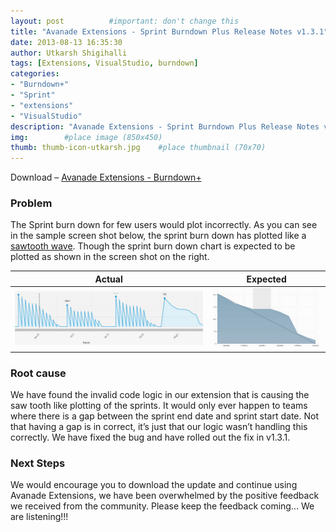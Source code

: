 ```yaml
---
layout: post          #important: don't change this
title: "Avanade Extensions - Sprint Burndown Plus Release Notes v1.3.1"
date: 2013-08-13 16:35:30
author: Utkarsh Shigihalli
tags: [Extensions, VisualStudio, burndown]
categories:
- "Burndown+"
- "Sprint"
- "extensions"
- "VisualStudio"
description: "Avanade Extensions - Sprint Burndown Plus Release Notes v1.3.1"
img:        #place image (850x450)
thumb: thumb-icon-utkarsh.jpg    #place thumbnail (70x70)
---
```

Download – [Avanade Extensions - Burndown+](http://visualstudiogallery.msdn.microsoft.com/591f2516-9aec-4892-be08-53c1d63bc5a1)

### Problem ###

The Sprint burn down for few users would plot incorrectly. As you can see in the sample screen shot below, the sprint burn down has plotted like a [sawtooth wave](http://en.wikipedia.org/wiki/Sawtooth_wave). Though the sprint burn down chart is expected to be plotted as shown in the screen shot on the right. 

|Actual|Expected|
|---|---|
|![image](/images/screenshots/utkarsh//2013_08_13_avanade_extensions_-_sprint_Image1.png "image")|![image](/images/screenshots/utkarsh//2013_08_13_avanade_extensions_-_sprint_Image2.png "image")|
  
### Root cause ###

We have found the invalid code logic in our extension that is causing the saw tooth like plotting of the sprints. It would only ever happen to teams where there is a gap between the sprint end date and sprint start date. Not that having a gap is in correct, it’s just that our logic wasn’t handling this correctly. We have fixed the bug and have rolled out the fix in v1.3.1. 

### Next Steps ###

We would encourage you to download the update and continue using Avanade Extensions, we have been overwhelmed by the positive feedback we received from the community. Please keep the feedback coming… We are listening!!!